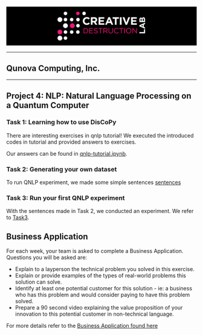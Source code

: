 ![CDL 2021 Cohort Project](../figures/CDL_logo.jpg)

----
## Qunova Computing, Inc.

----

## Project 4: NLP: Natural Language Processing on a Quantum Computer 

### Task 1: Learning how to use DisCoPy

There are interesting exercises in qnlp tutorial!
We executed the introduced codes in tutorial
and provided answers to exercises.

Our answers can be found in
[qnlp-tutorial.ipynb](https://github.com/QuNovaComputing/CohortProject_2021/blob/week4_qunovacomputing/Week4_NLP/qnlp-tutorial.ipynb).

### Task 2: Generating your own dataset

To run QNLP experiment, we made some simple sentences [sentences](https://github.com/QuNovaComputing/CohortProject_2021/blob/week4_qunovacomputing/Week4_NLP/sentence.txt)

### Task 3: Run your first QNLP experiment


With the sentences made in Task 2, we conducted an experiment.
We refer to [Task3](https://github.com/QuNovaComputing/CohortProject_2021/blob/week4_qunovacomputing/Week4_NLP/notebook.ipynb).







## Business Application
For each week, your team is asked to complete a Business Application. Questions you will be asked are:

* Explain to a layperson the technical problem you solved in this exercise.
* Explain or provide examples of the types of real-world problems this solution can solve.
* Identify at least one potential customer for this solution - ie: a business who has this problem and would consider paying to have this problem solved.
* Prepare a 90 second video explaining the value proposition of your innovation to this potential customer in non-technical language.

For more details refer to the [Business Application found here](./Business_Application.md)
